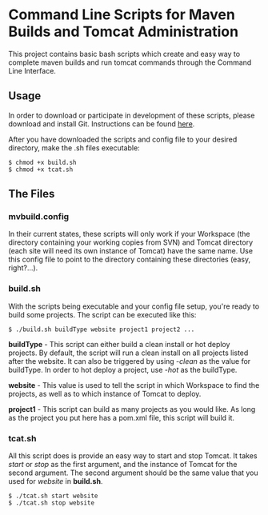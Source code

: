 # Command Line Scripts for Maven Builds and Tomcat Administration

 This project contains basic bash scripts which create and easy way to complete maven builds and run tomcat commands through the Command Line Interface.

## Usage
 In order to download or participate in development of these scripts, please download and install Git.  Instructions can be found [here](http://help.github.com/mac-set-up-git/).

 After you have downloaded the scripts and config file to your desired directory, make the .sh files executable:

	$ chmod +x build.sh
	$ chmod +x tcat.sh

## The Files

### mvbuild.config
 In their current states, these scripts will only work if your Workspace (the directory containing your working copies from SVN) and Tomcat directory (each site will need its own instance of Tomcat) have the same name.  Use this config file to point to the directory containing these directories (easy, right?...).

### build.sh
 With the scripts being executable and your config file setup, you're ready to build some projects.  The script can be executed like this:

	$ ./build.sh buildType website project1 project2 ...

 **buildType** - This script can either build a clean install or hot deploy projects.  By default, the script will run a clean install on all projects listed after the website.  It can also be triggered by using *-clean* as the value for buildType.  In order to hot deploy a project, use *-hot* as the buildType.


 **website** - This value is used to tell the script in which Workspace to find the projects, as well as to which instance of Tomcat to deploy.

 **project1** - This script can build as many projects as you would like.  As long as the project you put here has a pom.xml file, this script will build it.

### tcat.sh
 All this script does is provide an easy way to start and stop Tomcat.  It takes *start* or *stop* as the first argument, and the instance of Tomcat for the second argument.  The second argument should be the same value that you used for *website* in **build.sh**.

	$ ./tcat.sh start website
	$ ./tcat.sh stop website

 

